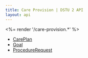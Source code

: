```yaml
---
title: Care Provision | DSTU 2 API
layout: api
---
```


<%= render '/care-provision.*' %>
* [CarePlan](../care-provision/care-plan)
* [Goal](../care-provision/goal)
* [ProcedureRequest](../care-provision/procedure-request)
